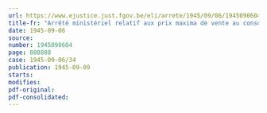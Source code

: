 ```yaml
---
url: https://www.ejustice.just.fgov.be/eli/arrete/1945/09/06/1945090604/justel
title-fr: "Arrêté ministériel relatif aux prix maxima de vente au consommateur des produits textiles de la nouvelle fabrication"
date: 1945-09-06
source:
number: 1945090604
page: 888888
case: 1945-09-06/34
publication: 1945-09-09
starts:
modifies:
pdf-original:
pdf-consolidated:
---
```


